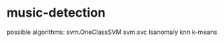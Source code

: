 # music-detection

possible algorithms:
    svm.OneClassSVM
    svm.svc
    lsanomaly
    knn
    k-means
